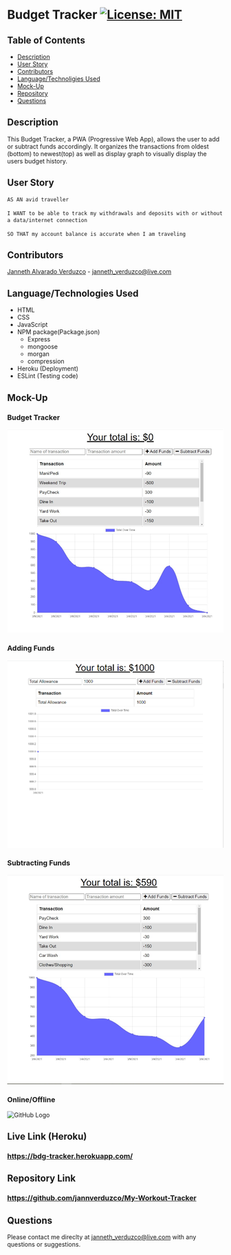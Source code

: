 # Budget Tracker [![License: MIT](https://img.shields.io/badge/License-MIT-yellow.svg)](https://opensource.org/licenses/MIT)

## Table of Contents
  * [Description](#Description)
  * [User Story](#User-Story)
  * [Contributors](#Contributors)
  * [Language/Technoligies Used](#Language/Technologies-Used)
  * [Mock-Up](#Mock-Up)    
  * [Repository](#Repository-Link)
  * [Questions](#Questions)


## Description 
This Budget Tracker, a PWA (Progressive Web App), allows the user to add or subtract funds accordingly. It organizes the transactions from oldest (bottom) to newest(top) as well as display graph to visually display the users budget history.

## User Story
```
AS AN avid traveller

I WANT to be able to track my withdrawals and deposits with or without a data/internet connection

SO THAT my account balance is accurate when I am traveling
```
## Contributors
 [Janneth Alvarado Verduzco](https://github.com/jannverduzco) - janneth_verduzco@live.com


## Language/Technologies Used
* HTML
* CSS
* JavaScript
* NPM package(Package.json)
   * Express
   * mongoose
   * morgan
   * compression
* Heroku (Deployment)
* ESLint (Testing code)

## Mock-Up 

### Budget Tracker
![GitHub Logo](images/BudgetTracker.png)

### Adding Funds
![GitHub Logo](images/AddingFunds.png)

### Subtracting Funds
![GitHub Logo](images/subtractingFunds.png)

### Online/Offline
![GitHub Logo](images/)


## Live Link (Heroku)
### https://bdg-tracker.herokuapp.com/

## Repository Link
### https://github.com/jannverduzco/My-Workout-Tracker

 ## Questions
 Please contact me direclty at [janneth_verduzco@live.com](janneth_verduzco@live.com) with any questions or suggestions.